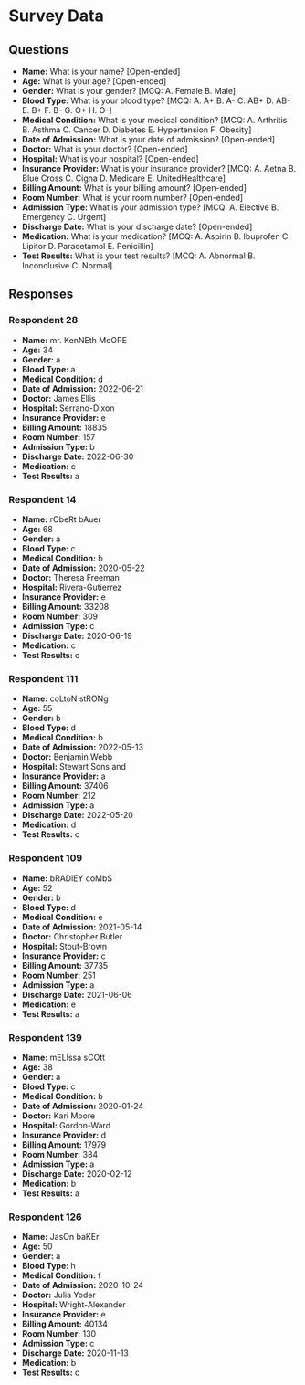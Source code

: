 # Survey Data

## Questions

- **Name:** What is your name? [Open-ended]
- **Age:** What is your age? [Open-ended]
- **Gender:** What is your gender? [MCQ: A. Female B. Male]
- **Blood Type:** What is your blood type? [MCQ: A. A+ B. A- C. AB+ D. AB- E. B+ F. B- G. O+ H. O-]
- **Medical Condition:** What is your medical condition? [MCQ: A. Arthritis B. Asthma C. Cancer D. Diabetes E. Hypertension F. Obesity]
- **Date of Admission:** What is your date of admission? [Open-ended]
- **Doctor:** What is your doctor? [Open-ended]
- **Hospital:** What is your hospital? [Open-ended]
- **Insurance Provider:** What is your insurance provider? [MCQ: A. Aetna B. Blue Cross C. Cigna D. Medicare E. UnitedHealthcare]
- **Billing Amount:** What is your billing amount? [Open-ended]
- **Room Number:** What is your room number? [Open-ended]
- **Admission Type:** What is your admission type? [MCQ: A. Elective B. Emergency C. Urgent]
- **Discharge Date:** What is your discharge date? [Open-ended]
- **Medication:** What is your medication? [MCQ: A. Aspirin B. Ibuprofen C. Lipitor D. Paracetamol E. Penicillin]
- **Test Results:** What is your test results? [MCQ: A. Abnormal B. Inconclusive C. Normal]

## Responses

### Respondent 28

- **Name:** mr. KenNEth MoORE
- **Age:** 34
- **Gender:** a
- **Blood Type:** a
- **Medical Condition:** d
- **Date of Admission:** 2022-06-21
- **Doctor:** James Ellis
- **Hospital:** Serrano-Dixon
- **Insurance Provider:** e
- **Billing Amount:** 18835
- **Room Number:** 157
- **Admission Type:** b
- **Discharge Date:** 2022-06-30
- **Medication:** c
- **Test Results:** a

### Respondent 14

- **Name:** rObeRt bAuer
- **Age:** 68
- **Gender:** a
- **Blood Type:** c
- **Medical Condition:** b
- **Date of Admission:** 2020-05-22
- **Doctor:** Theresa Freeman
- **Hospital:** Rivera-Gutierrez
- **Insurance Provider:** e
- **Billing Amount:** 33208
- **Room Number:** 309
- **Admission Type:** c
- **Discharge Date:** 2020-06-19
- **Medication:** c
- **Test Results:** c

### Respondent 111

- **Name:** coLtoN stRONg
- **Age:** 55
- **Gender:** b
- **Blood Type:** d
- **Medical Condition:** b
- **Date of Admission:** 2022-05-13
- **Doctor:** Benjamin Webb
- **Hospital:** Stewart Sons and
- **Insurance Provider:** a
- **Billing Amount:** 37406
- **Room Number:** 212
- **Admission Type:** a
- **Discharge Date:** 2022-05-20
- **Medication:** d
- **Test Results:** c

### Respondent 109

- **Name:** bRADlEY coMbS
- **Age:** 52
- **Gender:** b
- **Blood Type:** d
- **Medical Condition:** e
- **Date of Admission:** 2021-05-14
- **Doctor:** Christopher Butler
- **Hospital:** Stout-Brown
- **Insurance Provider:** c
- **Billing Amount:** 37735
- **Room Number:** 251
- **Admission Type:** a
- **Discharge Date:** 2021-06-06
- **Medication:** e
- **Test Results:** a

### Respondent 139

- **Name:** mELIssa sCOtt
- **Age:** 38
- **Gender:** a
- **Blood Type:** c
- **Medical Condition:** b
- **Date of Admission:** 2020-01-24
- **Doctor:** Kari Moore
- **Hospital:** Gordon-Ward
- **Insurance Provider:** d
- **Billing Amount:** 17979
- **Room Number:** 384
- **Admission Type:** a
- **Discharge Date:** 2020-02-12
- **Medication:** b
- **Test Results:** a

### Respondent 126

- **Name:** JasOn baKEr
- **Age:** 50
- **Gender:** a
- **Blood Type:** h
- **Medical Condition:** f
- **Date of Admission:** 2020-10-24
- **Doctor:** Julia Yoder
- **Hospital:** Wright-Alexander
- **Insurance Provider:** e
- **Billing Amount:** 40134
- **Room Number:** 130
- **Admission Type:** c
- **Discharge Date:** 2020-11-13
- **Medication:** b
- **Test Results:** c


